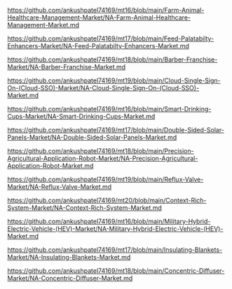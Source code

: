 <p><a href="https://github.com/ankushpatel74169/mt16/blob/main/Farm-Animal-Healthcare-Management-Market/NA-Farm-Animal-Healthcare-Management-Market.md">https://github.com/ankushpatel74169/mt16/blob/main/Farm-Animal-Healthcare-Management-Market/NA-Farm-Animal-Healthcare-Management-Market.md</a></p><p><a href="https://github.com/ankushpatel74169/mt17/blob/main/Feed-Palatabilty-Enhancers-Market/NA-Feed-Palatabilty-Enhancers-Market.md">https://github.com/ankushpatel74169/mt17/blob/main/Feed-Palatabilty-Enhancers-Market/NA-Feed-Palatabilty-Enhancers-Market.md</a></p><p><a href="https://github.com/ankushpatel74169/mt18/blob/main/Barber-Franchise-Market/NA-Barber-Franchise-Market.md">https://github.com/ankushpatel74169/mt18/blob/main/Barber-Franchise-Market/NA-Barber-Franchise-Market.md</a></p><p><a href="https://github.com/ankushpatel74169/mt19/blob/main/Cloud-Single-Sign-On-(Cloud-SSO)-Market/NA-Cloud-Single-Sign-On-(Cloud-SSO)-Market.md">https://github.com/ankushpatel74169/mt19/blob/main/Cloud-Single-Sign-On-(Cloud-SSO)-Market/NA-Cloud-Single-Sign-On-(Cloud-SSO)-Market.md</a></p><p><a href="https://github.com/ankushpatel74169/mt16/blob/main/Smart-Drinking-Cups-Market/NA-Smart-Drinking-Cups-Market.md">https://github.com/ankushpatel74169/mt16/blob/main/Smart-Drinking-Cups-Market/NA-Smart-Drinking-Cups-Market.md</a></p><p><a href="https://github.com/ankushpatel74169/mt17/blob/main/Double-Sided-Solar-Panels-Market/NA-Double-Sided-Solar-Panels-Market.md">https://github.com/ankushpatel74169/mt17/blob/main/Double-Sided-Solar-Panels-Market/NA-Double-Sided-Solar-Panels-Market.md</a></p><p><a href="https://github.com/ankushpatel74169/mt18/blob/main/Precision-Agricultural-Application-Robot-Market/NA-Precision-Agricultural-Application-Robot-Market.md">https://github.com/ankushpatel74169/mt18/blob/main/Precision-Agricultural-Application-Robot-Market/NA-Precision-Agricultural-Application-Robot-Market.md</a></p><p><a href="https://github.com/ankushpatel74169/mt19/blob/main/Reflux-Valve-Market/NA-Reflux-Valve-Market.md">https://github.com/ankushpatel74169/mt19/blob/main/Reflux-Valve-Market/NA-Reflux-Valve-Market.md</a></p><p><a href="https://github.com/ankushpatel74169/mt20/blob/main/Context-Rich-System-Market/NA-Context-Rich-System-Market.md">https://github.com/ankushpatel74169/mt20/blob/main/Context-Rich-System-Market/NA-Context-Rich-System-Market.md</a></p><p><a href="https://github.com/ankushpatel74169/mt16/blob/main/Military-Hybrid-Electric-Vehicle-(HEV)-Market/NA-Military-Hybrid-Electric-Vehicle-(HEV)-Market.md">https://github.com/ankushpatel74169/mt16/blob/main/Military-Hybrid-Electric-Vehicle-(HEV)-Market/NA-Military-Hybrid-Electric-Vehicle-(HEV)-Market.md</a></p><p><a href="https://github.com/ankushpatel74169/mt17/blob/main/Insulating-Blankets-Market/NA-Insulating-Blankets-Market.md">https://github.com/ankushpatel74169/mt17/blob/main/Insulating-Blankets-Market/NA-Insulating-Blankets-Market.md</a></p><p><a href="https://github.com/ankushpatel74169/mt18/blob/main/Concentric-Diffuser-Market/NA-Concentric-Diffuser-Market.md">https://github.com/ankushpatel74169/mt18/blob/main/Concentric-Diffuser-Market/NA-Concentric-Diffuser-Market.md</a></p>
